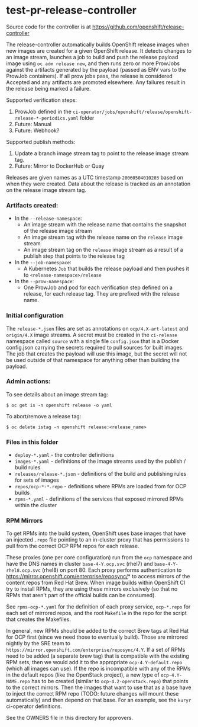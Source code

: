 test-pr-release-controller
==================

Source code for the controller is at https://github.com/openshift/release-controller

The release-controller automatically builds OpenShift release images when new images are created
for a given OpenShift release. It detects changes to an image stream, launches a job to build
and push the release payload image using `oc adm release new`, and then runs zero or more ProwJobs 
against the artifacts generated by the payload (passed as ENV vars to the ProwJob containers).
If all prow jobs pass, the release is considered Accepted and any artifacts are promoted elsewhere.
Any failures result in the release being marked a failure.

Supported verification steps:

1. ProwJob defined in the `ci-operator/jobs/openshift/release/openshift-release-*-periodics.yaml` folder
2. Future: Manual
3. Future: Webhook?

Supported publish methods:

1. Update a branch image stream tag to point to the release image stream tag.
2. Future: Mirror to DockerHub or Quay

Releases are given names as a UTC timestamp `20060504010203` based on when they were created.
Data about the release is tracked as an annotation on the release image stream tag.

### Artifacts created:

* In the `--release-namespace`:
  * An image stream with the release name that contains the snapshot of the release image stream
  * An image stream tag with the release name on the `release` image stream
  * An image stream tag on the `release` image stream as a result of a publish step that points to the release tag
* In the `--job-namespace`:
  * A Kubernetes `Job` that builds the release payload and then pushes it to `<release-namespace>/release`
* In the `--prow-namespace`:
  * One ProwJob and pod for each verification step defined on a release, for each release tag. They are prefixed with the release name.

### Initial configuration

The `release-*.json` files are set as annotations on `ocp/4.X-art-latest` and `origin/4.X` image streams. A secret must be created in the `ci-release` namespace called `source` with a single file `config.json` that is a Docker config.json carrying the secrets required to pull sources for built images. The job that creates the payload will use this image, but the secret will not be used outside of that namespace for anything other than building the payload.

### Admin actions:

To see details about an image stream tag:

    $ oc get is -n openshift release -o yaml

To abort/remove a release tag:

    $ oc delete istag -n openshift release:<release_name>

### Files in this folder

* `deploy-*.yaml` - the controller definitions
* `images-*.yaml` - definitions of the image streams used by the publish / build rules
* `releases/release-*.json` - definitions of the build and publishing rules for sets of images
* `repos/ocp-*-*.repo` - definitions where RPMs are loaded from for OCP builds
* `rpms-*.yaml` - definitions of the services that exposed mirrored RPMs within the cluster

### RPM Mirrors

To get RPMs into the build system, OpenShift uses base images that have an injected `.repo` file pointing to an in-cluster proxy that has permissions to pull from the correct OCP RPM repos for each release.

These proxies (one per core configuration) run from the `ocp` namespace and have the DNS names in cluster `base-4-Y.ocp.svc` (rhel7) and `base-4-Y-rhel8.ocp.svc` (rhel8) on port 80. Each proxy performs authentication to https://mirror.openshift.com/enterprise/reposync/* to access mirrors of the content repos from Red Hat Brew. When image builds within OpenShift CI try to install RPMs, they are using these mirrors exclusively (so that no RPMs that aren't part of the official builds can be consumed).

See `rpms-ocp-*.yaml` for the definition of each proxy service, `ocp-*.repo` for each set of mirrored repos, and the root `Makefile` in the repo for the script that creates the Makefiles.

In general, new RPMs should be added to the correct Brew tags at Red Hat for OCP first (since we need those to eventually build). Those are mirrored nightly by the SRE team to `https://mirror.openshift.com/enterprise/reposync/4.Y`.  If a set of RPMs need to be added (a separate brew tag) that is compatible with the existing RPM sets, then we would add it to the appropriate `ocp-4.Y-default.repo` (which all images can use). If the repo is incompatible with any of the RPMs in the default repos (like the OpenStack project), a new type of `ocp-4.Y-NAME.repo` has to be created (similar to `ocp-4.2-openstack.repo`) that points to the correct mirrors. Then the images that want to use that as a base have to inject the correct RPM repo (TODO: future changes will mount these automatically) and then depend on that base. For an example, see the `kuryr` ci-operator definitions.

See the OWNERS file in this directory for approvers.